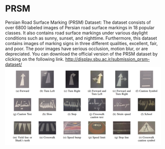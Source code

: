 # PRSM
Persian Road Surface Marking (PRSM) Dataset: The dataset consists of over 6800 labeled images of Persian road surface markings in 18 popular classes. It also contains road surface markings under various daylight conditions such as sunny, sunset, and nighttime. Furthermore, this dataset contains images of marking signs in three different qualities, excellent, fair, and poor. The poor images have serious occlusion, motion blur, or are depreciated.
You can download the official version of the PRSM dataset by clicking on the following link.
http://display.sbu.ac.ir/submission_prsm-dataset/
![Alt text](Images/PRSM.png)
